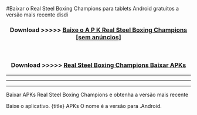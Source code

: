 #Baixar o Real Steel Boxing Champions   para tablets Android gratuitos a versão mais recente disdi


<div align="center">
<h3>Download >>>>> <a href="https://pt-web.web.app/?pt= Real Steel Boxing Champions ">Baixe o A P K Real Steel Boxing Champions  [sem anúncios]</a></h3><br>

<h3>Download >>>>> <a href="https://pt-web.web.app/?pt= Real Steel Boxing Champions ">Real Steel Boxing Champions  Baixar APKs</a></h3>
</div>

----------------------------------------------------------

----------------------------------------------------------

----------------------------------------------------------

Baixar APKs Real Steel Boxing Champions  e obtenha a versão mais recente

Baixe o aplicativo. {title} APKs O nome é a versão para .Android.


